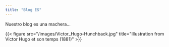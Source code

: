 ```yaml
---
title: "Blog ES"
---
```


Nuestro blog es una machera...

{{< figure src="/images/Victor_Hugo-Hunchback.jpg" title="Illustration from Victor Hugo et son temps (1881)" >}}
